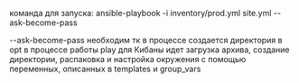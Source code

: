 команда для запуска: ansible-playbook -i inventory/prod.yml site.yml --ask-become-pass

--ask-become-pass необходим тк в процессе создается директория в opt
в процессе работы play для Кибаны идет загрузка архива, создание директории, распаковка и настройка окружения с помощью переменных, описанных в templates и group_vars
